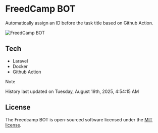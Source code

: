 # FreedCamp BOT

Automatically assign an ID before the task title based on Github Action.

![FreedCamp BOT](https://repository-images.githubusercontent.com/737932867/7d34798b-2680-471c-b089-a78a718d3d6a)

## Tech

- Laravel
- Docker
- Github Action

> [!NOTE]  
> History last updated on Tuesday, August 19th, 2025, 4:54:15 AM

## License

The Freedcamp BOT is open-sourced software licensed under the [MIT license](https://opensource.org/licenses/MIT).
